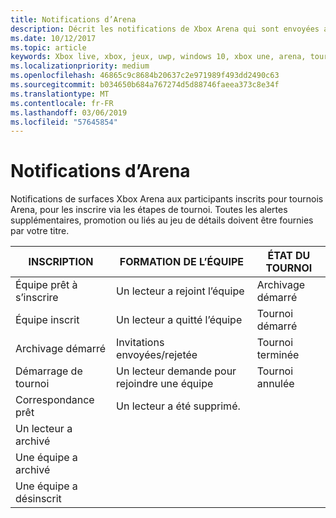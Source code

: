 ```yaml
---
title: Notifications d’Arena
description: Décrit les notifications de Xbox Arena qui sont envoyées aux joueurs à leur progression dans les étapes de tournoi.
ms.date: 10/12/2017
ms.topic: article
keywords: Xbox live, xbox, jeux, uwp, windows 10, xbox une, arena, tournoi, l’expérience utilisateur
ms.localizationpriority: medium
ms.openlocfilehash: 46865c9c8684b20637c2e971989f493dd2490c63
ms.sourcegitcommit: b034650b684a767274d5d88746faeea373c8e34f
ms.translationtype: MT
ms.contentlocale: fr-FR
ms.lasthandoff: 03/06/2019
ms.locfileid: "57645854"
---
```

# <a name="arena-notifications"></a>Notifications d’Arena

Notifications de surfaces Xbox Arena aux participants inscrits pour tournois Arena, pour les inscrire via les étapes de tournoi. Toutes les alertes supplémentaires, promotion ou liés au jeu de détails doivent être fournies par votre titre.

INSCRIPTION | FORMATION DE L’ÉQUIPE | ÉTAT DU TOURNOI
--- | --- | ---
Équipe prêt à s’inscrire | Un lecteur a rejoint l’équipe | Archivage démarré
Équipe inscrit | Un lecteur a quitté l’équipe | Tournoi démarré
Archivage démarré | Invitations envoyées/rejetée | Tournoi terminée
Démarrage de tournoi | Un lecteur demande pour rejoindre une équipe | Tournoi annulée
Correspondance prêt | Un lecteur a été supprimé. |
Un lecteur a archivé | |
Une équipe a archivé | |
Une équipe a désinscrit | |
